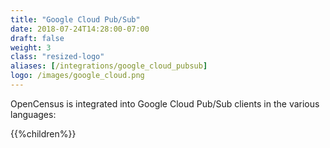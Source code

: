 ```yaml
---
title: "Google Cloud Pub/Sub"
date: 2018-07-24T14:28:00-07:00
draft: false
weight: 3
class: "resized-logo"
aliases: [/integrations/google_cloud_pubsub]
logo: /images/google_cloud.png
---
```


OpenCensus is integrated into Google Cloud Pub/Sub clients in the various languages:

{{%children%}}
